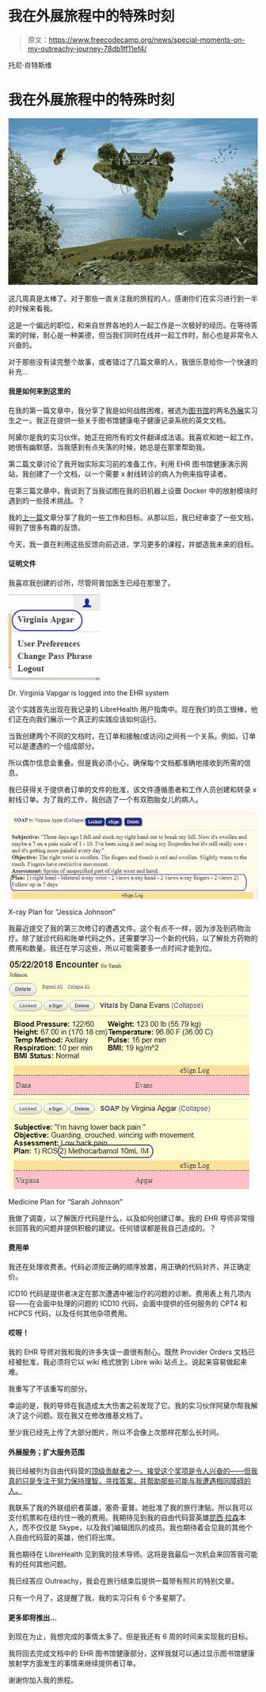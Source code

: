 # 我在外展旅程中的特殊时刻

> 原文：<https://www.freecodecamp.org/news/special-moments-on-my-outreachy-journey-78db1ff11ef4/>

托尼·肖特斯维

# 我在外展旅程中的特殊时刻

![jQxM-gLdWJnPy85aTktEYsXKmtFfszE9aX4O](img/1d9c1e9c01cfc8b657531f49cb61258f.png)

这几周真是太棒了。对于那些一直关注我的旅程的人，感谢你们在实习进行到一半的时候来看我。

这是一个偏远的职位，和来自世界各地的人一起工作是一次极好的经历。在等待答案的时候，耐心是一种美德，但当我们同时在线并一起工作时，耐心也是非常令人兴奋的。

对于那些没有读完整个故事，或者错过了几篇文章的人，我很乐意给你一个快速的补充…

#### 我是如何来到这里的

在我的第一篇文章中，我分享了我是如何战胜困难，被选为[图书馆](http://librehealth.io/)的两名[外展](https://www.outreachy.org/)实习生之一。我正在提供一些关于图书馆健康电子健康记录系统的英文文档。

阿黛尔是我的实习伙伴。她正在把所有的文件翻译成法语。我喜欢和她一起工作。她很有幽默感，当我感到有点失落的时候，她总是在那里帮助我。

第二篇文章讨论了我开始实际实习前的准备工作。利用 EHR 图书馆健康演示网站，我创建了一个文档，以一个需要 x 射线转诊的病人为例来指导读者。

在第三篇文章中，我谈到了当我试图在我的旧机器上设置 Docker 中的放射模块时遇到的一些技术挑战。？

我的[上一篇](https://medium.freecodecamp.org/every-step-brings-something-new-on-my-outreachy-journey-e7c0f7adf2ea)文章分享了我的一些工作和目标。从那以后，我已经审查了一些文档，得到了很多有趣的反馈。

今天，我一直在利用这些反馈向前迈进，学习更多的课程，并塑造我未来的目标。

#### 证明文件

我喜欢我创建的诊所，尽管阿普加医生已经在那里了。

![93pUXvB8ze3kGmEcs0wap1O4Ov66sM03JJqV](img/b0389ad395ddcc2ced7a2ba6d00f8575.png)

Dr. Virginia Vapgar is logged into the EHR system

这个实践首先出现在我记录的 LibreHealth 用户指南中。现在我们的员工很棒，他们正在向我们展示一个真正的实践应该如何运行。

当我创建两个不同的文档时，在订单和接触(或访问)之间有一个关系。例如，订单可以是遭遇的一个组成部分。

所以偶尔信息会重叠。但是我必须小心，确保每个文档都准确地接收到所需的信息。

我已获得关于提供者订单的文件的批准，该文件遵循患者和工作人员创建和转录 x 射线订单。为了我的工作，我创造了一个有双胞胎女儿的病人。

![0E-kG5odBqTailReBKG3OgZ0iFZzV3bb9HPy](img/3985b3a6ead745746eb6b4c5331c0659.png)

X-ray Plan for “Jessica Johnson”

我最近提交了我的第三次修订的遭遇文件。这个有点不一样，因为涉及到药物治疗。除了就诊代码和账单代码之外，还需要学习一个新的代码，以了解处方药物的费用和数量。我还在学习这些，所以可能需要多一点时间才能到位。

![jfbZR4Z3wVAYvkHECfHHoXfD3xSN3xuttIq5](img/27ac2e8e063e50f8b10b2d49b1ba5be0.png)

Medicine Plan for “Sarah Johnson”

我做了调查，以了解医疗代码是什么，以及如何创建订单。我的 EHR 导师非常擅长回答我的问题并提供积极的建议。任何错误都是我自己造成的。？

#### 费用单

我还在处理收费表。代码必须按正确的顺序放置，用正确的代码对齐，并正确定价。

ICD10 代码是提供者决定在那次遭遇中被治疗的问题的诊断。费用表上有几项内容——在会面中处理的问题的 ICD10 代码，会面中提供的任何服务的 CPT4 和 HCPCS 代码，以及任何其他杂项费用。

#### 哎呀！

我的 EHR 导师对我和我的许多失误一直很有耐心。既然 Provider Orders 文档已经被批准，我必须将它以 wiki 格式放到 Libre wiki 站点上。说起来容易做起来难。

我重写了不该重写的部分。

幸运的是，我的导师在我造成太大伤害之前发现了它。我的实习伙伴阿黛尔帮我解决了这个问题。现在我又在修改维基文档了。

至少我已经先上传了大部分图片，所以不会像上次那样花那么长时间。

#### 外展服务；扩大服务范围

我已经被列为自由代码营的[顶级贡献者之一。接受这个奖项是令人兴奋的——但我真的只是专注于努力保持理智，寻找答案，并帮助那些可能与我遭遇相同障碍的人。](https://medium.freecodecamp.org/announcing-our-freecodecamp-2018-top-contributor-award-winners-861da08a77e1)

我联系了我的外联组织者英雄，塞奇·夏普。她批准了我的旅行津贴，所以我可以支付机票和在纽约住一晚的费用。我期待见到我的自由代码营英雄[昆西·拉森](https://twitter.com/ossia)本人，而不仅仅是 Skype，以及我们编辑团队的成员。我也期待着会见我的其他个人自由代码营的英雄，他们将出席。

我也期待在 LibreHealth 见到我的技术导师。这将是我最后一次机会来回答我可能有的任何其他问题。

我已经答应 Outreachy，我会在旅行结束后提供一篇带有照片的特别文章。

只有一个月了，这提醒了我，我的实习只有 6 个多星期了。

#### 更多即将推出…

到现在为止，我想完成的事情太多了。但是我还有 6 周的时间来实现我的目标。

我将回去完成文档中的 EHR 图书馆健康部分，这样我就可以通过显示图书馆健康放射学方面发生的事情来继续提供者订单。

谢谢你加入我的旅程。